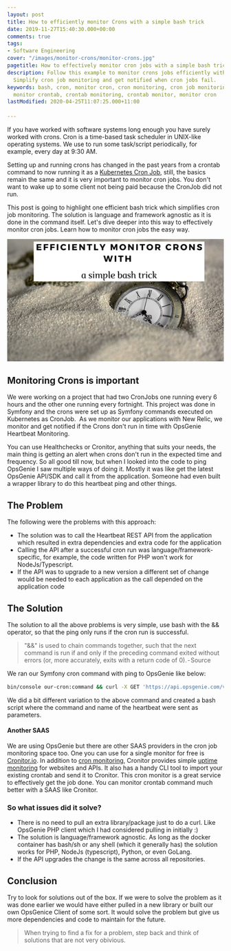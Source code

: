 ```yaml
---
layout: post
title: How to efficiently monitor Crons with a simple bash trick
date: 2019-11-27T15:40:30.000+00:00
comments: true
tags:
- Software Engineering
cover: "/images/monitor-crons/monitor-crons.jpg"
pagetitle: How to effectively monitor cron jobs with a simple bash trick
description: Follow this example to monitor crons jobs efficiently with a bash trick.
  Simplify cron job monitoring and get notified when cron jobs fail.
keywords: bash, cron, monitor cron, cron monitoring, cron job monitoring, cron monitor,
  monitor crontab, crontab monitoring, crontab monitor, monitor cron
lastModified: 2020-04-25T11:07:25.000+11:00

---
```

If you have worked with software systems long enough you have surely worked with crons. Cron is a time-based task scheduler in UNIX-like operating systems. We use to run some task/script periodically, for example, every day at 9:30 AM.

Setting up and running crons has changed in the past years from a crontab command to now running it as a [Kubernetes Cron Job](/blog/2021/02/kubernetes-cron-job/), still, the basics remain the same and it is very important to monitor cron jobs. You don't want to wake up to some client not being paid because the CronJob did not run.

This post is going to highlight one efficient bash trick which simplifies cron job monitoring. The solution is language and framework agnostic as it is done in the command itself. Let's dive deeper into this way to effectively monitor cron jobs. Learn how to monitor cron jobs the easy way.

<!-- more -->

<img class="center" loading="lazy" src="/images/monitor-crons/monitor-crons.jpg" title="Use a bash trick to efficiently monitor cron jobs" alt="Use a bash trick to efficiently monitor cron jobs">

## Monitoring Crons is important

We were working on a project that had two CronJobs one running every 6 hours and the other one running every fortnight. This project was done in Symfony and the crons were set up as Symfony commands executed on Kubernetes as CronJob. 
As we monitor our applications with New Relic, we monitor and get notified if the Crons don't run in time with OpsGenie Heartbeat Monitoring. 

You can use Healthchecks or Cronitor, anything that suits your needs, the main thing is getting an alert when crons don't run in the expected time and frequency.
So all good till now, but when I looked into the code to ping OpsGenie I saw multiple ways of doing it. Mostly it was like get the latest OpsGenie API/SDK and call it from the application. Someone had even built a wrapper library to do this heartbeat ping and other things.

## The Problem

The following were the problems with this approach:

* The solution was to call the Heartbeat REST API from the application which resulted in extra dependencies and extra code for the application
* Calling the API after a successful cron run was language/framework-specific, for example, the code written for PHP won't work for NodeJs/Typescript.
* If the API was to upgrade to a new version a different set of change would be needed to each application as the call depended on the application code

## The Solution

The solution to all the above problems is very simple, use bash with the && operator, so that the ping only runs if the cron run is successful.

> "&&" is used to chain commands together, such that the next command is run if and only if the preceding command exited without errors (or, more accurately, exits with a return code of 0). - Source

We ran our Symfony cron command with ping to OpsGenie like below:

``` bash
bin/console our-cron:command && curl -X GET 'https://api.opsgenie.com/v2/heartbeats/our-cron/ping' --header 'Authorization: GenieKey '"$OPSGENIE_API_KEY"''
```

We did a bit different variation to the above command and created a bash script where the command and name of the heartbeat were sent as parameters.

#### Another SAAS

We are using OpsGenie but there are other SAAS providers in the cron job monitoring space too. One you can use for a single monitor for free is [Cronitor.io](https://cronitor.io/). In addition to [cron monitoring](https://cronitor.io/cron-job-monitoring), Cronitor provides simple [uptime monitoring](https://cronitor.io/uptime-monitoring) for websites and APIs. It also has a handy CLI tool to import your existing crontab and send it to Cronitor. This cron monitor is a great service to effectively get the job done. You can monitor crontab command much better with a SAAS like Cronitor.

### So what issues did it solve?

* There is no need to pull an extra library/package just to do a curl. Like OpsGenie PHP client which I had considered pulling in initially :)
* The solution is language/framework agnostic. As long as the docker container has bash/sh or any shell (which it generally has) the solution works for PHP, NodeJs (typescript), Python, or even GoLang.
* If the API upgrades the change is the same across all repositories.

## Conclusion

Try to look for solutions out of the box. If we were to solve the problem as it was done earlier we would have either pulled in a new library or built our own OpsGenice Client of some sort. It would solve the problem but give us more dependencies and code to maintain for the future.

> When trying to find a fix for a problem, step back and think of solutions that are not very obivious.
